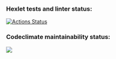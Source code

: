 ### Hexlet tests and linter status:
[![Actions Status](https://github.com/andrewqa1/python-project-49/workflows/hexlet-check/badge.svg)](https://github.com/andrewqa1/python-project-49/actions)

### Codeclimate maintainability status:
<a href="https://codeclimate.com/github/andrewqa1/python-project-49/maintainability"><img src="https://api.codeclimate.com/v1/badges/66d54f76b0855b6bf753/maintainability" /></a>
